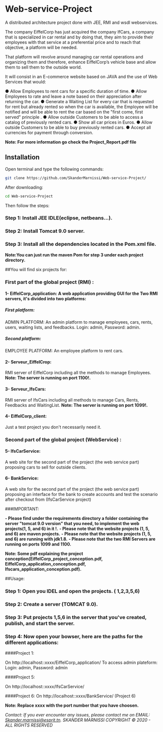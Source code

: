 # Web-service-Project

A distributed architecture project done with JEE, RMI and wsdl webservices.

The company EiffelCorp has just acquired the company IfCars, a company that is specialized in car rental and by doing that, they aim to provide their employees with that service at a preferential price and to reach that objective, a platform will be needed.

That platform will revolve around managing car rental operations and organizing them and therefore, enhance EiffelCorp’s vehicle base and allow them to sell them to the outside world.

It will consist in an E-commerce website based on JAVA and the use of Web Services that would:

● Allow Employees to rent cars for a specific duration of time.
● Allow Employees to rate and leave a note based on their appreciation after returning the car.
● Generate a Waiting List for every car that is requested for rent but already rented so when the car is available, the Employee will be notified and will be able to rent the car based on the "first come, first served" principle .
● Allow outside Customers to be able to access a catalog of previously rented cars.
● Show all car prices in Euros.
● Allow outside Customers to be able to buy previously rented cars.
● Accept all currencies for payment through conversion.

**Note: For more information go check the Project_Report.pdf file**

## Installation

Open terminal and type the following commands: 

```bash
git clone https://github.com/SkanderMarnissi/Web-service-Project/
```
After downloading:

```bash
cd Web-service-Project

```
Then follow the steps:

### Step 1: Install JEE IDLE(eclipse, netbeans...).

### Step 2: Install Tomcat 9.0 server.

### Step 3: Install all the dependencies located in the Pom.xml file.

**Note:You can just run the maven Pom for step 3 under each project directory.**


##You will find six projects for: 

### First part of the global project (RMI) :

#### 1- EiffelCorp_application: A web application providing GUI for the Two RMI servers, it's divided into two platforms: 

##### First platform: 
ADMIN PLATFORM: An admin platform to manage employees, cars, rents, users, waiting lists, and feedbacks. 
Login: admin, Password: admin.

##### Second platform:
EMPLOYEE PLATFORM: An employee platform to rent cars.

#### 2- Serveur_EiffelCrop: 
RMI server of EiffelCorp including all the methods to manage Employees. 
**Note: The server is running on port 1100!.**

#### 3- Serveur_IfsCars: 
RMI server of IfsCars including all methods to manage Cars, Rents, Feedbacks and WaitingList.
**Note: The server is running on port 1099!.**

#### 4- EiffelCorp_client: 
Just a test project you don't necessarily need it.

### Second part of the global project (WebService) :

#### 5- IfsCarService: 
A web site for the second part of the project (the web service part) proposing cars to sell for outside clients.

#### 6- BankService:
A web site for the second part of the project (the web service part) proposing an interface for the bank to create accounts and test the scenario after checkout from (IfsCarService project)

###IMPORTANT: 

**- Please find under the requirements directory a folder containing the server "tomcat 9.0 version" that you need, to implement the web projects(1, 5, and 6) in it !.**
**- Please note that the website projects (1, 5, and 6) are maven projects.**
**- Please note that the website projects (1, 5, and 6) are running with jdk1.8.**
**- Please note that the two RMI Servers are running on ports 1099 and 1100.** 


**Note: Some pdf explaining the project conception(EiffelCorp_project_conception.pdf,
EiffelCorp_application_conception.pdf, Ifscars_application_conception.pdf).**

##Usage: 

### Step 1: Open you IDEL and open the projects. ( 1,2,3,5,6)

### Step 2: Create a server (TOMCAT 9.0).

### Step 3: Put projects 1,5,6 in the server that you've created, publish, and start the server. 

### Step 4: Now open your bowser, here are the paths for the different applications:

####Project 1:

On http://localhost::xxxx/EiffelCorp_application/
To access admin plateform: Login: admin, Password: admin

####Project 5:

On http://localhost::xxxx/IfsCarService/

####Project 6:
On http://localhost::xxxx/BankService/ (Project 6)

**Note: Replace xxxx with the port number that you have choosen.**

*Contact: If you ever encounter any issues, please contact me on EMAIL: Skander.marnissi@esprit.tn.*
*SKANDER MARNISSI COPYRIGHT © 2020 - ALL RIGHTS RESERVED*